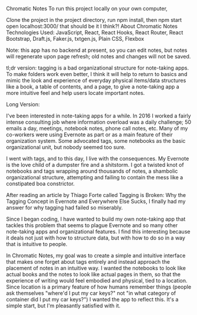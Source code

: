 Chromatic Notes
To run this project locally on your own computer,

Clone the project
in the project directory, run npm install, then npm start
open localhost:3000/
that should be it I think?!
About Chromatic Notes
Technologies Used: JavaScript, React, React Hooks, React Router, React Bootstrap, Draft.js, Faker.js, txtgen.js, Plain CSS, Flexbox



Note: this app has no backend at present, so you can edit notes, but notes will regenerate upon page refresh; old notes and changes will not be saved. 



tl;dr version: tagging is a bad organizational structure for note-taking apps. To make folders work even better, I think it will help to return to basics and mimic the look and experience of everyday physical items/data structures like a book, a table of contents, and a page, to give a note-taking app a more intuitive feel and help users locate important notes.





Long Version:

I've been interested in note-taking apps for a while. In 2016 I worked a fairly intense consulting job where information overload was a daily challenge; 50 emails a day, meetings, notebook notes, phone call notes, etc. Many of my co-workers were using Evernote as part or as a main feature of their organization system. Some advocated tags, some notebooks as the basic organizational unit, but nobody seemed too sure.

I went with tags, and to this day, I live with the consequences. My Evernote is the love child of a dumpster fire and a shitstorm. I got a twisted knot of notebooks and tags wrapping around thousands of notes, a shambolic organizational structure, attempting and failing to contain the mess like a constipated boa constrictor.

After reading an article by Thiago Forte called Tagging is Broken: Why the Tagging Concept in Evernote and Everywhere Else Sucks, I finally had my answer for why tagging had failed so miserably.

Since I began coding, I have wanted to build my own note-taking app that tackles this problem that seems to plague Evernote and so many other note-taking apps and organizational features. I find this interesting because it deals not just with how to structure data, but with how to do so in a way that is intuitive to people.

In Chromatic Notes, my goal was to create a simple and intuitive interface that makes one forget about tags entirely and instead approach the placement of notes in an intuitive way. I wanted the notebooks to look like actual books and the notes to look like actual pages in them, so that the experience of writing would feel embodied and physical, tied to a location. Since location is a primary feature of how humans remember things (people ask themselves "where'd I put my car keys?" not "in what category of container did I put my car keys?") I wanted the app to reflect this. It's a simple start, but I'm pleasantly satisfied with it.